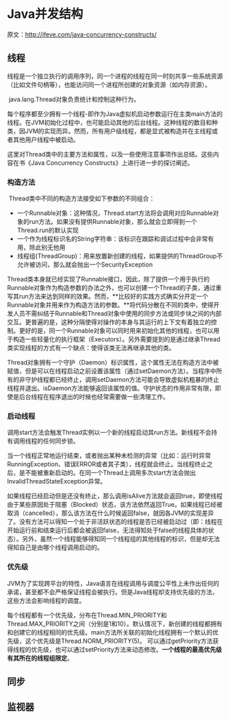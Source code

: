 # Java并发结构

原文：http://ifeve.com/java-concurrency-constructs/

## 线程

​        线程是一个独立执行的调用序列，同一个进程的线程在同一时刻共享一些系统资源（比如文件句柄等），也能访问同一个进程所创建的对象资源（如内存资源）。

​        java.lang.Thread对象负责统计和控制这种行为。

​        每个程序都至少拥有一个线程-即作为Java虚拟机启动参数运行在主类main方法的线程。在JVM初始化过程中，也可能启动其他的后台线程。这种线程的数目和种类，因JVM的实现而异。然而，所有用户级线程，都是显式被构造并在主线程或者其他用户线程中被启动。

​        这里对Thread类中的主要方法和属性，以及一些使用注意事项作出总结。这些内容在书《Java Concurrency Constructs》上进行进一步的探讨阐述。



### 构造方法

​        Thread类中不同的构造方法接受如下参数的不同组合：

* 一个Runnable对象：这种情况，Thread.start方法将会调用对应Runnable对象的run方法。如果没有提供Runnable对象，那么就会立即得到一个Thread.run的默认实现
* 一个作为线程标识名的String字符串：该标识在跟踪和调试过程中会非常有用，除此别无他用
* 线程组(ThreadGroup)：用来放置新创建的线程，如果提供的ThreadGroup不允许被访问，那么就会抛出一个SecurityException

​        Thread类本身就已经实现了Runnable接口，因此，除了提供一个用于执行的Runnable对象作为构造参数的办法之外，也可以创建一个Thread的子类，通过重写其run方法来达到同样的效果。然而，**比较好的实践方式确实分开定一个Runnable对象并用来作为构造方法的参数。**将代码分散在不同的类中，使得开发人员不需纠结于Runnable和Thread对象中使用的同步方法或同步块之间的内部交互。更普遍的是，这种分隔使得对操作的本身与其运行的上下文有着独立的控制。更好的是，同一个Runnable对象可以同时用来初始化其他的线程，也可以用于构造一些轻量化的执行框架（Executors）。另外需要提到的是通过继承Thread类实现线程的方式有一个缺点：使得该类无法再继承其他的类。

​        Thread对象拥有一个守护（Daemon）标识属性，这个属性无法在构造方法中被赋值，但是可以在线程启动之前设置该属性（通过setDaemon方法）。当程序中所有的非守护线程都已经终止，调用setDaemon方法可能会导致虚拟机粗暴的终止线程并退出。isDaemon方法能够返回该属性的值。守护状态的作用非常有限，即使是后台线程在程序退出的时候也经常需要做一些清理工作。



### 启动线程

​        调用start方法会触发Thread实例以一个新的线程启动其run方法。新线程不会持有调用线程的任何同步锁。

​        当一个线程正常地运行结束，或者抛出某种未检测的异常（比如：运行时异常RunningException、错误ERROR或者其子类），线程就会终止。当线程终止之后，是不能被重新启动的。在同一个Thread上调用多次start方法会抛出InvalidThreadStateException异常。

​        如果线程已经启动但是还没有终止，那么调用isAlive方法就会返回true，即使线程由于某些原因处于阻塞（Blocked）状态，该方法依然返回True。如果线程已经被取消（cancelled），那么该方法在什么时候返回false，就因各JVM的实现差异了。没有方法可以得知一个处于非活跃状态的线程是否已经被启动过（即：线程在开始运行前和结束运行后都会被返回false，无法得知处于false的线程具体的状态）。另外，虽然一个线程能够得知同一个线程组的其他线程的标识，但是却无法得知自己是由哪个线程调用启动的。



### 优先级

​         JVM为了实现跨平台的特性，Java语言在线程调用与调度公平性上未作出任何的承诺，甚至都不会严格保证线程会被执行。但是Java线程却支持优先级的方法，这些方法会影响线程的调度。

​        每个线程都有一个优先级，分布在Thread.MIN_PRIORITY和Thread.MAX_PRIORITY之间（分别是1和10）。默认情况下，新创建的线程都拥有和创建它的线程相同的优先级。main方法所关联的初始化线程拥有一个默认的优先级，这个优先级是Thread.NORM_PRIORITY(5)。 可以通过getPriority方法获得线程的优先级，也可以通过setPriority方法来动态修改。**一个线程的最高优先级有其所在的线程组限定**。



## 同步

## 监视器